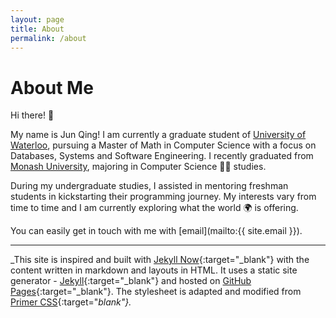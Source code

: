 ```yaml
---
layout: page
title: About
permalink: /about
---
```


# About Me

Hi there! 👋 

My name is Jun Qing! I am currently a graduate student of [University of Waterloo](https://uwaterloo.ca/), pursuing a Master of Math in Computer Science with a focus on Databases, Systems and Software Engineering. I recently graduated from [Monash University](https://www.monash.edu/), majoring in Computer Science 👨‍💻 studies. 

During my undergraduate studies, I assisted in mentoring freshman students in kickstarting their programming journey. My interests vary from time to time and I am currently exploring what the world 🌍 is offering. 

You can easily get in touch with me with [email](mailto:{{ site.email }}).

---

_This site is inspired and built with [Jekyll Now](https://www.jekyllnow.com/){:target="_blank"} with the content written in markdown and layouts in HTML. It uses a static site generator - [Jekyll](https://jekyllrb.com/){:target="_blank"} and hosted on [GitHub Pages](https://pages.github.com/){:target="_blank"}. The stylesheet is adapted and modified from [Primer CSS](https://primer.style/css/){:target="_blank"}._

